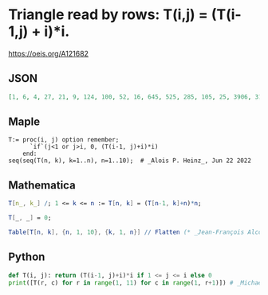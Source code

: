 # Triangle read by rows: T\(i,j\) \= \(T\(i\-1,j\) \+ i\)\*i\.
https://oeis.org/A121682
## JSON
```JSON
[1, 6, 4, 27, 21, 9, 124, 100, 52, 16, 645, 525, 285, 105, 25, 3906, 3186, 1746, 666, 186, 36, 27391, 22351, 12271, 4711, 1351, 301, 49, 219192, 178872, 98232, 37752, 10872, 2472, 456, 64, 1972809, 1609929, 884169, 339849, 97929, 22329, 4185, 657, 81, 19728190, 16099390, 8841790, 3398590, 979390, 223390, 41950, 6670, 910, 100]
```
## Maple
```Maple
T:= proc(i, j) option remember;
      `if`(j<1 or j>i, 0, (T(i-1, j)+i)*i)
    end:
seq(seq(T(n, k), k=1..n), n=1..10);  # _Alois P. Heinz_, Jun 22 2022
```
## Mathematica
```Mathematica
T[n_, k_] /; 1 <= k <= n := T[n, k] = (T[n-1, k]+n)*n;
```
```Mathematica
T[_, _] = 0;
```
```Mathematica
Table[T[n, k], {n, 1, 10}, {k, 1, n}] // Flatten (* _Jean-François Alcover_, Nov 17 2022 *)
```
## Python
```Python
def T(i, j): return (T(i-1, j)+i)*i if 1 <= j <= i else 0
print([T(r, c) for r in range(1, 11) for c in range(1, r+1)]) # _Michael S. Branicky_, Jun 22 2022
```
